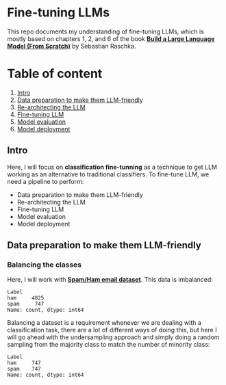# Fine-tuning LLMs

This repo documents my understanding of fine-tuning LLMs, which is mostly based on chapters 1, 2, and 6 of the book **<a href="https://www.manning.com/books/build-a-large-language-model-from-scratch">Build a Large Language Model (From Scratch)</a>** by Sebastian Raschka. 

# Table of content

1. [Intro](#1)
2. [Data preparation to make them LLM-friendly](#2)
3. [Re-architecting the LLM](#3)
4. [Fine-tuning LLM](#4)
5. [Model evaluation](#10)
6. [Model deployment](#6)
  
<a name="1"></a> 
## Intro
Here, I will focus on **classification fine-tunning** as a technique to get LLM working as an alternative to traditional classifiers. To fine-tune LLM, we need a pipeline to perform:
- Data preparation to make them LLM-friendly
- Re-architecting the LLM
- Fine-tuning LLM
- Model evaluation
- Model deployment

<a name="1"></a>
## Data preparation to make them LLM-friendly

<a name="1"></a>
### Balancing the classes

Here, I will work with **<a href="https://archive.ics.uci.edu/static/public/228/sms+spam+collection.zip">Spam/Ham email dataset</a>**. This data is imbalanced:

    Label
    ham     4825
    spam     747
    Name: count, dtype: int64

Balancing a dataset is a requirement whenever we are dealing with a classification task, there are a lot of different ways of doing this, but here I will go ahead with the undersampling approach and simply doing a random sampling from the majority class to match the number of minority class:

    Label
    ham     747
    spam    747
    Name: count, dtype: int64

